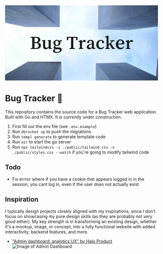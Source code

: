 ![Bug Tracker Banner](banner.png)

# Bug Tracker 🐛

This repository contains the source code for a Bug Tracker web application. Built with Go and HTMX. It is currently under construction.

1. First fill out the env file (see `.env.example`)
2. Run `dbrocket up` to push the migrations
3. Run `templ generate` to generate template code
4. Run `air` to start the go server
5. Run `npx tailwindcss -i ./public/tailwind.css -o ./public/styles.css --watch` if you're going to modify tailwind code

## Todo

- Fix errror where if you have a cookie that appears logged in in the session, you cant log in, even if the user does not actually exist

## Inspiration

I typically design projects closely aligned with my inspirations, since I don't focus on showcasing my pure design skills (as they are probably not very good either). My key strength is in transforming an existing design, whether it's a mockup, image, or concept, into a fully functional website with added interactivity, backend features, and more.

- ["Admin dashboard: analytics UX" by Halo Product](https://dribbble.com/shots/19687516-Admin-dashboard-analytics-UX])
  ![Image of Admin Dashboard](https://cdn.dribbble.com/userupload/3831213/file/original-c8996d294ff916cb9d0e3f3991cefdb9.png?resize=1024x768)
